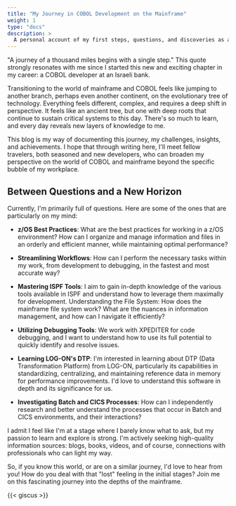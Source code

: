 ```yaml
---
title: "My Journey in COBOL Development on the Mainframe"
weight: 1
type: "docs"
description: >
  A personal account of my first steps, questions, and discoveries as a COBOL developer in the world of mainframes.
---
```

"A journey of a thousand miles begins with a single step." This quote strongly resonates with me since I started this new and exciting chapter in my career: a COBOL developer at an Israeli bank.

Transitioning to the world of mainframe and COBOL feels like jumping to another branch, perhaps even another continent, on the evolutionary tree of technology. Everything feels different, complex, and requires a deep shift in perspective. It feels like an ancient tree, but one with deep roots that continue to sustain critical systems to this day. There's so much to learn, and every day reveals new layers of knowledge to me.

This blog is my way of documenting this journey, my challenges, insights, and achievements. I hope that through writing here, I'll meet fellow travelers, both seasoned and new developers, who can broaden my perspective on the world of COBOL and mainframe beyond the specific bubble of my workplace.

## Between Questions and a New Horizon
Currently, I'm primarily full of questions. Here are some of the ones that are particularly on my mind:

- **z/OS Best Practices**: What are the best practices for working in a z/OS environment? How can I organize and manage information and files in an orderly and efficient manner, while maintaining optimal performance?

- **Streamlining Workflows**: How can I perform the necessary tasks within my work, from development to debugging, in the fastest and most accurate way?

- **Mastering ISPF Tools**: I aim to gain in-depth knowledge of the various tools available in ISPF and understand how to leverage them maximally for development.
Understanding the File System: How does the mainframe file system work? What are the nuances in information management, and how can I navigate it efficiently?

- **Utilizing Debugging Tools**: We work with XPEDITER for code debugging, and I want to understand how to use its full potential to quickly identify and resolve issues.

- **Learning LOG-ON's DTP**: I'm interested in learning about DTP (Data Transformation Platform) from LOG-ON, particularly its capabilities in standardizing, centralizing, and maintaining reference data in memory for performance improvements. I'd love to understand this software in depth and its significance for us.

- **Investigating Batch and CICS Processes**: How can I independently research and better understand the processes that occur in Batch and CICS environments, and their interactions?

I admit I feel like I'm at a stage where I barely know what to ask, but my passion to learn and explore is strong. I'm actively seeking high-quality information sources: blogs, books, videos, and of course, connections with professionals who can light my way.

So, if you know this world, or are on a similar journey, I'd love to hear from you! How do you deal with that "lost" feeling in the initial stages? Join me on this fascinating journey into the depths of the mainframe.

{{< giscus >}}